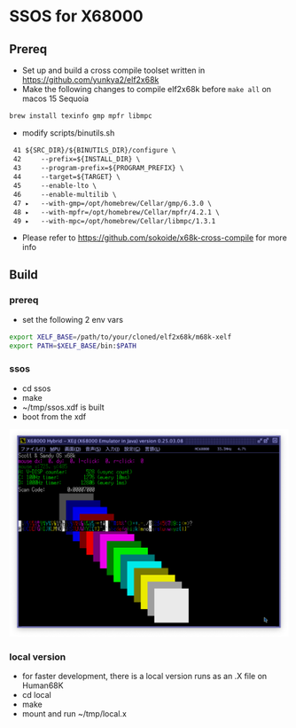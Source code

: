 # SSOS for X68000

## Prereq

* Set up and build a cross compile toolset written in <https://github.com/yunkya2/elf2x68k>
* Make the following changes to compile elf2x68k before `make all` on macos 15 Sequoia

```sh
brew install texinfo gmp mpfr libmpc
```

  * modify scripts/binutils.sh

```
 41 ${SRC_DIR}/${BINUTILS_DIR}/configure \
 42     --prefix=${INSTALL_DIR} \
 43     --program-prefix=${PROGRAM_PREFIX} \
 44     --target=${TARGET} \
 45     --enable-lto \
 46     --enable-multilib \
 47 ▸   --with-gmp=/opt/homebrew/Cellar/gmp/6.3.0 \
 48 ▸   --with-mpfr=/opt/homebrew/Cellar/mpfr/4.2.1 \
 49 ▸   --with-mpc=/opt/homebrew/Cellar/libmpc/1.3.1
```

* Please refer to <https://github.com/sokoide/x68k-cross-compile> for more info

## Build

### prereq

* set the following 2 env vars

```bash
export XELF_BASE=/path/to/your/cloned/elf2x68k/m68k-xelf
export PATH=$XELF_BASE/bin:$PATH
```

### ssos

* cd ssos
* make
* ~/tmp/ssos.xdf is built
* boot from the xdf

![ssos](./docs/ssos.png)

### local version

* for faster development, there is a local version runs as an .X file on Human68K
* cd local
* make
* mount and run ~/tmp/local.x

